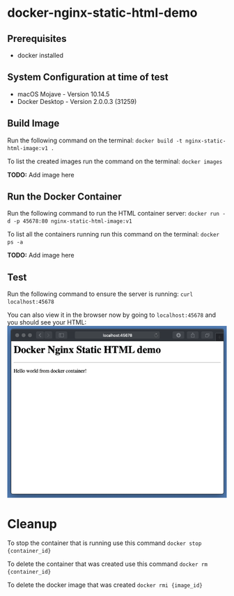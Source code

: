 # docker-nginx-static-html-demo

## Prerequisites 

- docker installed 

## System Configuration at time of test 

- macOS Mojave - Version 10.14.5 
- Docker Desktop - Version 2.0.0.3 (31259)

## Build Image

Run the following command on the terminal:
`docker build -t nginx-static-html-image:v1 .`

To list the created images run the command on the terminal:
`docker images`

**TODO:** Add image here

## Run the Docker Container

Run the following command to run the HTML container server:
`docker run -d -p 45678:80 nginx-static-html-image:v1`

To list all the containers running run this command on the terminal:
`docker ps -a`

**TODO:** Add image here

## Test

Run the following command to ensure the server is running:
`curl localhost:45678`

You can also view it in the browser now by going to `localhost:45678` and you should see your HTML:
![docker-nginx-static-html-demo-image](images/docker-nginx-static-html-demo-image.png?raw=true "Browser Shreenshot")


# Cleanup

To stop the container that is running use this command 
`docker stop {container_id}`

To delete the container that was created use this command
`docker rm {container_id}`

To delete the docker image that was created 
`docker rmi {image_id}`

